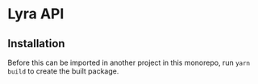 # Lyra API

## Installation

Before this can be imported in another project in this monorepo, run
`yarn build` to create the built package.
